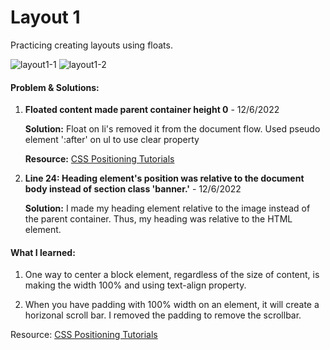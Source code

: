 # Layout 1

Practicing creating layouts using floats.

![layout1-1](https://user-images.githubusercontent.com/99628526/206043046-0d6047fc-89e4-4172-9ab9-ed532c79dbb4.png)
![layout1-2](https://user-images.githubusercontent.com/99628526/206043057-7b6d1182-bf40-4945-b9bc-5fa9b2a4e9a4.png)


#### Problem & Solutions:

1. **Floated content made parent container height 0** - 12/6/2022

    **Solution:**
    Float on li's removed it from the document flow. Used pseudo element ':after' on ul to use clear property

    **Resource:** [CSS Positioning Tutorials](https://www.youtube.com/watch?v=8fQWx-d5qc8&list=PL4cUxeGkcC9hudKGi5o5UiWuTAGbxiLTh&index=10&ab_channel=TheNetNinja)


2. **Line 24: Heading element's position was relative to the document body  instead of section class 'banner.'** - 12/6/2022

    **Solution:**
    I made my heading element relative to the image instead of the parent container. Thus, my heading was relative to the HTML element.

#### What I learned:

1. One way to center a block element, regardless of the size of content, is making the width 100% and using text-align property.

2. When you have padding with 100% width on an element, it will create a horizonal scroll bar. I removed the padding to remove the scrollbar.

Resource: [CSS Positioning Tutorials](https://www.youtube.com/watch?v=8fQWx-d5qc8&list=PL4cUxeGkcC9hudKGi5o5UiWuTAGbxiLTh&index=10&ab_channel=TheNetNinja)

